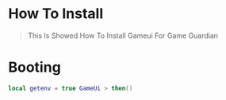 # How To Install
> This Is Showed How To Install Gameui For Game Guardian
# Booting
```lua
local getenv = true GameUi > then()
```
